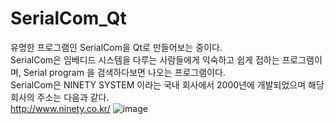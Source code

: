 # SerialCom_Qt
유명한 프로그램인 SerialCom을 Qt로 만들어보는 중이다.<br>
SerialCom은 임베디드 시스템을 다루는 사람들에게 익숙하고 쉽게 접하는 프로그램이며, Serial program 을 검색하다보면 나오는 프로그램이다.<br>
SerialCom은 NINETY SYSTEM 이라는 국내 회사에서 2000년에 개발되었으며 해당 회사의 주소는 다음과 같다.<br>
http://www.ninety.co.kr/
![image](https://user-images.githubusercontent.com/14835344/111903390-6bdf1e80-8a85-11eb-9ab0-319ce447c252.png)
